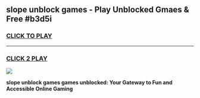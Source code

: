 
## slope unblock games - Play Unblocked Gmaes & Free #b3d5i
<h3>
<a href="https://news.freeplayer.one?title=slope_unblock_games&ref=03M">CLICK TO PLAY</a></h3>
<hr>

<h3>
<a href="https://news.freeplayer.one?title=slope_unblock_games&ref=03M">CLICK 2 PLAY</a>
  
</h3>

<a href="https://news.freeplayer.one?title=slope_unblock_games&ref=03M"><img src="https://clearcache.store/games.png"></a>


**slope unblock games games unblocked: Your Gateway to Fun and Accessible Online Gaming**
